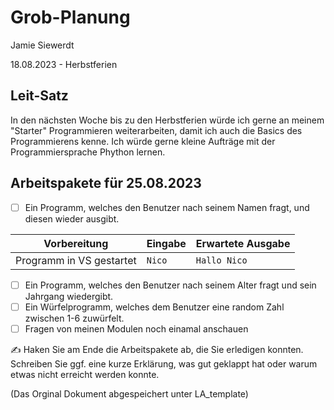 # Grob-Planung

Jamie Siewerdt

18.08.2023 - Herbstferien

## Leit-Satz


In den nächsten Woche bis zu den Herbstferien würde ich gerne an meinem "Starter" Programmieren weiterarbeiten, damit ich auch die Basics des Programmierens kenne. 
Ich würde gerne kleine Aufträge mit der Programmiersprache Phython lernen. 

## Arbeitspakete für 25.08.2023


- [ ] Ein Programm, welches den Benutzer nach seinem Namen fragt, und diesen wieder ausgibt.

| Vorbereitung             | Eingabe | Erwartete Ausgabe |
| ------------------------ | ------- | ----------------- |
| Programm in VS gestartet | `Nico`  | `Hallo Nico`      |

- [ ] Ein Programm, welches den Benutzer nach seinem Alter fragt und sein Jahrgang wiedergibt. 
- [ ] Ein Würfelprogramm, welches dem Benutzer eine random Zahl zwischen 1-6 zuwürfelt. 
- [ ] Fragen von meinen Modulen noch einamal anschauen

✍️  Haken Sie am Ende die Arbeitspakete ab, die Sie erledigen konnten. Schreiben Sie ggf. eine kurze Erklärung, was gut geklappt hat oder warum etwas nicht erreicht werden konnte.

(Das Orginal Dokument abgespeichert unter LA_template) 
